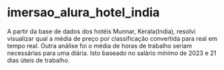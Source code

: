 # imersao_alura_hotel_india

A partir da base de dados dos hotéis Munnar, Kerala(India), resolvi visualizar qual a média de preço por classificação convertida para real em tempo real.
Outra análise foi o média de horas de trabalho seriam necessárias para uma diária. Isto baseado no salário mínimo de 2023 e 21 dias úteis de trabalho.

